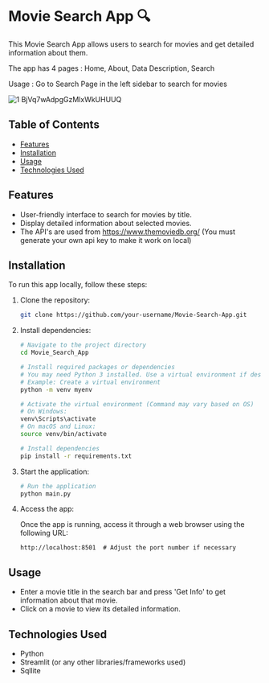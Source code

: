 # Movie Search App 🔍

This Movie Search App allows users to search for movies and get detailed information about them.

The app has 4 pages : Home, About, Data Description, Search

Usage : Go to Search Page in the left sidebar to search for movies

![1 BjVq7wAdpgGzMlxWkUHUUQ](https://github.com/shivanigarg98/Movie-Search-App/assets/153277876/659802bc-36f7-4494-a5a5-346b7c3017d2)


## Table of Contents

- [Features](#features)
- [Installation](#installation)
- [Usage](#usage)
- [Technologies Used](#technologies-used)
## Features

- User-friendly interface to search for movies by title.
- Display detailed information about selected movies.
- The API's are used from https://www.themoviedb.org/ (You must generate your own api key to make it work on local)

## Installation

To run this app locally, follow these steps:

1. Clone the repository:

   ```bash
   git clone https://github.com/your-username/Movie-Search-App.git
   ```

2. Install dependencies:

   ```bash
   # Navigate to the project directory
   cd Movie_Search_App
   
   # Install required packages or dependencies
   # You may need Python 3 installed. Use a virtual environment if desired.
   # Example: Create a virtual environment
   python -m venv myenv
   
   # Activate the virtual environment (Command may vary based on OS)
   # On Windows:
   venv\Scripts\activate
   # On macOS and Linux:
   source venv/bin/activate
   
   # Install dependencies
   pip install -r requirements.txt
   ```

3. Start the application:

   ```bash
   # Run the application
   python main.py
   ```

4. Access the app:

   Once the app is running, access it through a web browser using the following URL:

   ```
   http://localhost:8501  # Adjust the port number if necessary
   ```

## Usage

- Enter a movie title in the search bar and press 'Get Info' to get information about that movie.
- Click on a movie to view its detailed information.

## Technologies Used

- Python
- Streamlit (or any other libraries/frameworks used)
- Sqllite
